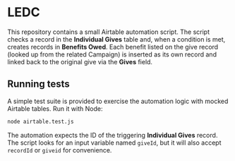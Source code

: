 # LEDC

This repository contains a small Airtable automation script. The script checks a record in the **Individual Gives** table and, when a condition is met, creates records in **Benefits Owed**. Each benefit listed on the give record (looked up from the related Campaign) is inserted as its own record and linked back to the original give via the **Gives** field.

## Running tests

A simple test suite is provided to exercise the automation logic with mocked Airtable tables. Run it with Node:

```bash
node airtable.test.js
```

The automation expects the ID of the triggering **Individual Gives** record. The
script looks for an input variable named `giveId`, but it will also accept
`recordId` or `giveid` for convenience.
